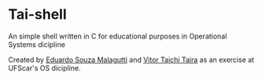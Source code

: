 # Tai-shell
An simple shell written in C for educational purposes in Operational Systems dicipline

Created by [Eduardo Souza Malagutti]([url](https://github.com/eduMalagutti)) and [Vitor Taichi Taira]([url](https://github.com/TaiFile)) as an exercise at UFScar's OS dicipline.
